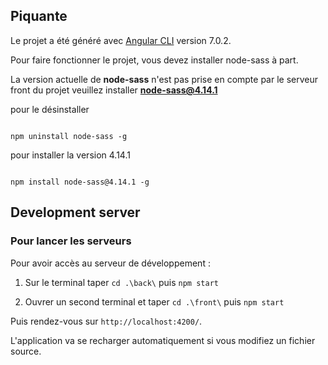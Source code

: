 
## Piquante

  

Le projet a été généré avec [Angular CLI](https://github.com/angular/angular-cli) version 7.0.2.

  

Pour faire fonctionner le projet, vous devez installer node-sass à part.


La version actuelle de **node-sass** n'est pas prise en compte par le serveur front du projet veuillez installer **node-sass@4.14.1**



pour le désinstaller

```shell

npm uninstall node-sass -g

```

pour installer la version 4.14.1

```shell

npm install node-sass@4.14.1 -g

```

  

## Development server

  

### Pour lancer les serveurs

  

Pour avoir accès au serveur de développement :

  

1. Sur le terminal taper `cd .\back\` puis `npm start`

2. Ouvrer un second terminal et taper `cd .\front\` puis `npm start`

  

Puis rendez-vous sur `http://localhost:4200/`.

L'application va se recharger automatiquement si vous modifiez un fichier source.